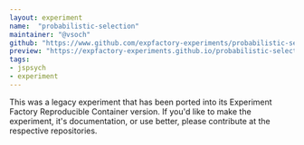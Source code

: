 ```yaml
---
layout: experiment
name:  "probabilistic-selection"
maintainer: "@vsoch"
github: "https://www.github.com/expfactory-experiments/probabilistic-selection"
preview: "https://expfactory-experiments.github.io/probabilistic-selection"
tags:
- jspsych
- experiment
---
```


This was a legacy experiment that has been ported into its Experiment Factory Reproducible Container version. If you'd like to make the experiment, it's documentation, or use better, please contribute at the respective repositories.
